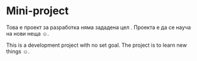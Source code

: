 # Mini-project
Това е проект за разработка няма зададена цел . Проекта е да се науча на нови неща ☺.

This is a development project with no set goal. The project is to learn new things ☺.
